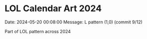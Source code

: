 # LOL Calendar Art 2024

Date: 2024-05-20 00:08:00
Message: L pattern (1,0) (commit 9/12)

Part of LOL pattern across 2024
